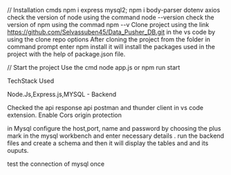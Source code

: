  // Installation cmds 
npm i express mysql2;
npm i body-parser dotenv axios
 check the version of node using the command node --version
check the version of npm using the commad npm --v
Clone project using the link https://github.com/Selvassuben45/Data_Pusher_DB.git in the vs code by using the clone repo options
 After cloning the project from the folder in command prompt enter npm install it will install the packages used in the project with the help of package.json file.

// Start the project 
Use the cmd 
 node app.js or npm run start 

TechStack Used 

Node.Js,Express.js,MYSQL - Backend

Checked the api response api postman and thunder client in vs code extension.
Enable Cors origin protection

in Mysql configure the host,port, name and password by choosing the plus mark in the mysql workbench and enter necessary details .
run the backend files and create a schema and then it will display the tables and and its ouputs.
 
test  the  connection of mysql once

